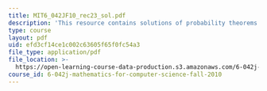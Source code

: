 ```yaml
---
title: MIT6_042JF10_rec23_sol.pdf
description: 'This resource contains solutions of probability theorems. '
type: course
layout: pdf
uid: efd3cf14ce1c002c63605f65f0fc54a3
file_type: application/pdf
file_location: >-
  https://open-learning-course-data-production.s3.amazonaws.com/6-042j-mathematics-for-computer-science-fall-2010/efd3cf14ce1c002c63605f65f0fc54a3_MIT6_042JF10_rec23_sol.pdf
course_id: 6-042j-mathematics-for-computer-science-fall-2010
---
```

